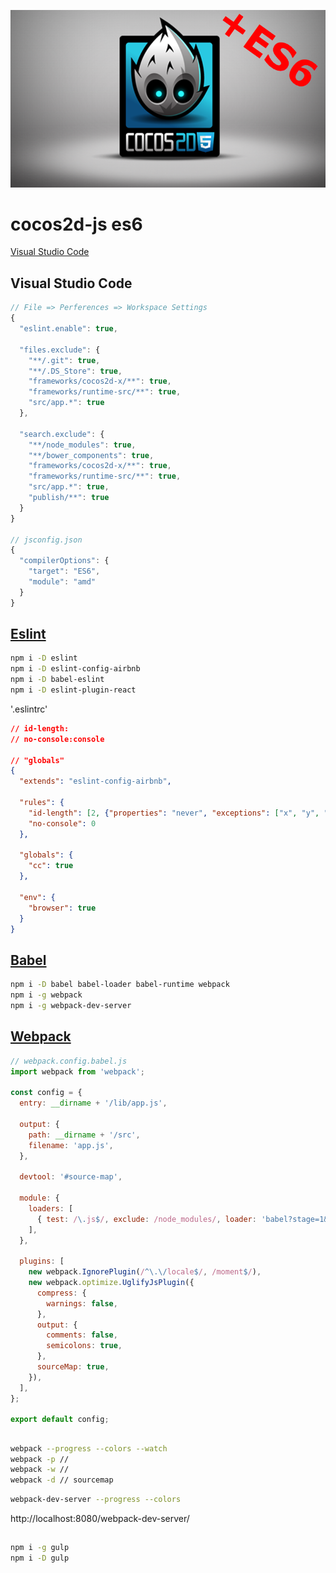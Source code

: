 ![alt tag](https://github.com/Coolok/cocosWebpack/blob/master/cocos2d-js-es6/HelloWorld.png)

# cocos2d-js es6
 [Visual Studio Code](https://code.visualstudio.com/)


## Visual Studio Code
```js
// File => Perferences => Workspace Settings
{
  "eslint.enable": true,

  "files.exclude": {
    "**/.git": true,
    "**/.DS_Store": true,
    "frameworks/cocos2d-x/**": true,
    "frameworks/runtime-src/**": true,
    "src/app.*": true
  },

  "search.exclude": {
    "**/node_modules": true,
    "**/bower_components": true,
    "frameworks/cocos2d-x/**": true,
    "frameworks/runtime-src/**": true,
    "src/app.*": true,
    "publish/**": true
  }
}

// jsconfig.json
{
  "compilerOptions": {
    "target": "ES6",
    "module": "amd"
  }
}
```

##  [Eslint](http://eslint.org/)
```bash
npm i -D eslint
npm i -D eslint-config-airbnb
npm i -D babel-eslint
npm i -D eslint-plugin-react
```
'.eslintrc'
```json
// id-length: 
// no-console:console

// "globals" 
{
  "extends": "eslint-config-airbnb",

  "rules": {
    "id-length": [2, {"properties": "never", "exceptions": ["x", "y", "_", "$", "s", "e"]}],
    "no-console": 0
  },

  "globals": {
    "cc": true
  },

  "env": {
    "browser": true
  }
}
```

##  [Babel](http://babeljs.io)
```bash
npm i -D babel babel-loader babel-runtime webpack
npm i -g webpack
npm i -g webpack-dev-server
```

##  [Webpack](https://webpack.github.io/)
```js
// webpack.config.babel.js
import webpack from 'webpack';

const config = {
  entry: __dirname + '/lib/app.js',

  output: {
    path: __dirname + '/src',
    filename: 'app.js',
  },

  devtool: '#source-map',

  module: {
    loaders: [
      { test: /\.js$/, exclude: /node_modules/, loader: 'babel?stage=1&optional=runtime' },
    ],
  },

  plugins: [
    new webpack.IgnorePlugin(/^\.\/locale$/, /moment$/),
    new webpack.optimize.UglifyJsPlugin({
      compress: {
        warnings: false,
      },
      output: {
        comments: false,
        semicolons: true,
      },
      sourceMap: true,
    }),
  ],
};

export default config;
```

## 
```bash
webpack --progress --colors --watch
webpack -p //
webpack -w //
webpack -d // sourcemap
```

```bash
webpack-dev-server --progress --colors
```
http://localhost:8080/webpack-dev-server/

## 
```bash
npm i -g gulp
npm i -D gulp
```